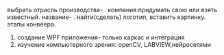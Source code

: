 выбрать отрасль производства-    .
компания:придумать свою или взять известный. название-     . найти(сделать) логотип, вставить картинку.
этапы конвеера.   
1) создание WPF приложения- только каркас и интеграция
2) изучение компьютерного зрения: openCV, LABVIEW,нейросетями
